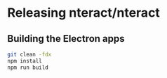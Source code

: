 # Releasing nteract/nteract

## Building the Electron apps

```bash
git clean -fdx
npm install
npm run build
```
